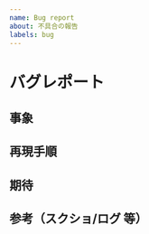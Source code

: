 ```yaml
---
name: Bug report
about: 不具合の報告
labels: bug
---
```


# バグレポート

## 事象

<!-- 発生している事象を簡潔に記載してください -->

## 再現手順

<!-- 期待する再現手順を箇条書きで記載してください -->

## 期待

<!-- 想定していた挙動を記載してください -->

## 参考（スクショ/ログ 等）

<!-- 補足情報があれば添付してください -->
